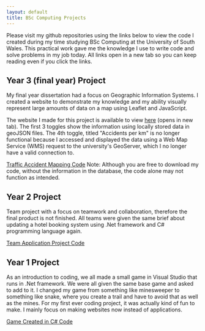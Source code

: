 ```yaml
---
layout: default
title: BSc Computing Projects
---
```


Please visit my github repositories using the links below to view the code I created during my time studying BSc Computing at the University of South Wales.  This practical work gave me the knowledge I use to write code and solve problems in my job today.  All links open in a new tab so you can keep reading even if you click the links.

## Year 3 (final year) Project

My final year dissertation had a focus on Geographic Information Systems.  I created a website to demonstrate my knowledge and my ability visually represent large amounts of data on a map using Leaflet and JavaScript.  

The website I made for this project is available to view <a href="https://shelley-web-map.netlify.app/" target="_blank">here</a> (opens in new tab).  The first 3 toggles show the information using locally stored data in geoJSON files.  The 4th toggle, titled "Accidents per km" is no longer functional because I accessed and displayed the data using a Web Map Service (WMS) request to the university's GeoServer, which I no longer have a valid connection to.

<a href="https://github.com/SeaShell92/IndividualProject2023" target="_blank">Traffic Accident Mapping Code</a> Note: Although you are free to download my code, without the information in the database, the code alone may not function as intended.

## Year 2 Project

Team project with a focus on teamwork and collaboration, therefore the final product is not finished.  All teams were given the same brief about updating a hotel booking system using .Net framework and C# programming language again.

<a href="https://github.com/SeaShell92/team-application-project" target="_blank">Team Application Project Code</a>

## Year 1 Project

As an introduction to coding, we all made a small game in Visual Studio that runs in .Net framework.  We were all given the same base game and asked to add to it.  I changed my game from something like minesweeper to something like snake, where you create a trail and have to avoid that as well as the mines.  For my first ever coding project, it was actually kind of fun to make.  I mainly focus on making websites now instead of applications.

<a href="https://github.com/SeaShell92/Year1GameProject" target="_blank">Game Created in C# Code</a>

